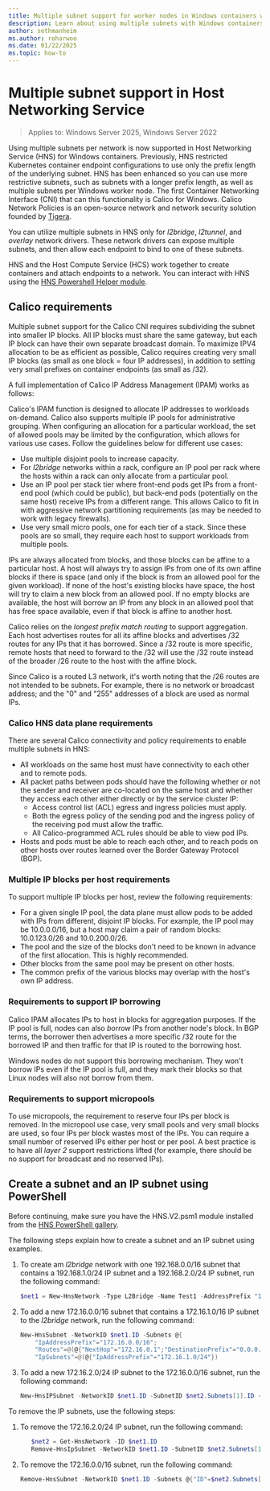 ```yaml
---
title: Multiple subnet support for worker nodes in Windows containers with Calico for Windows
description: Learn about using multiple subnets with Windows containers using Calico.
author: sethmanheim
ms.author: roharwoo
ms.date: 01/22/2025
ms.topic: how-to
---
```


# Multiple subnet support in Host Networking Service

> Applies to: Windows Server 2025, Windows Server 2022

Using multiple subnets per network is now supported in Host Networking Service (HNS) for Windows containers. Previously, HNS restricted Kubernetes container endpoint configurations to use only the prefix length of the underlying subnet. HNS has been enhanced so you can use more restrictive subnets, such as subnets with a longer prefix length, as well as multiple subnets per Windows worker node. The first Container Networking Interface (CNI) that can this functionality is Calico for Windows. Calico Network Policies is an open-source network and network security solution founded by [Tigera](https://www.tigera.io/).

You can utilize multiple subnets in HNS only for _l2bridge_, _l2tunnel_, and _overlay_ network drivers. These network drivers can expose multiple subnets, and then allow each endpoint to bind to one of these subnets.

HNS and the Host Compute Service (HCS) work together to create containers and attach endpoints to a network. You can interact with HNS using the [HNS Powershell Helper module](https://www.powershellgallery.com/packages/HNS/0.2.4).

## Calico requirements

Multiple subnet support for the Calico CNI requires subdividing the subnet into smaller IP blocks. All IP blocks must share the same gateway, but each IP block can have their own separate broadcast domain. To maximize IPV4 allocation to be as efficient as possible, Calico requires creating very small IP blocks (as small as one block = four IP addresses), in addition to setting very small prefixes on container endpoints (as small as /32).

A full implementation of Calico IP Address Management (IPAM) works as follows:

Calico's IPAM function is designed to allocate IP addresses to workloads on-demand. Calico also supports multiple IP pools for administrative grouping. When configuring an allocation for a particular workload, the set of allowed pools may be limited by the configuration, which allows for various use cases. Follow the guidelines below for different use cases:

- Use multiple disjoint pools to increase capacity.
- For _l2bridge_ networks within a rack, configure an IP pool per rack where the hosts within a rack can only allocate from a particular pool.
- Use an IP pool per stack tier where front-end pods get IPs from a front-end pool (which could be public), but back-end pods (potentially on the same host) receive IPs from a different range. This allows Calico to fit in with aggressive network partitioning requirements (as may be needed to work with legacy firewalls).
- Use very small micro pools, one for each tier of a stack. Since these pools are so small, they require each host to support workloads from multiple pools.

 IPs are always allocated from blocks, and those blocks can be affine to a particular host. A host will always try to assign IPs from one of its own affine blocks if there is space (and only if the block is from an allowed pool for the given workload). If none of the host's existing blocks have space, the host will try to claim a new block from an allowed pool. If no empty blocks are available, the host will borrow an IP from any block in an allowed pool that has free space available, even if that block is affine to another host.

Calico relies on the _longest prefix match routing_ to support aggregation. Each host advertises routes for all its affine blocks and advertises /32 routes for any IPs that it has borrowed. Since a /32 route is more specific, remote hosts that need to forward to the /32 will use the /32 route instead of the broader /26 route to the host with the affine block.

Since Calico is a routed L3 network, it's worth noting that the /26 routes are not intended to be subnets. For example, there is no network or broadcast address; and the "0" and "255" addresses of a block are used as normal IPs.

### Calico HNS data plane requirements

There are several Calico connectivity and policy requirements to enable multiple subnets in HNS:

- All workloads on the same host must have connectivity to each other and to remote pods.
- All packet paths between pods should have the following whether or not the sender and receiver are co-located on the same host and whether they access each other either directly or by the service cluster IP:
  - Access control list (ACL) egress and ingress policies must apply.
  - Both the egress policy of the sending pod and the ingress policy of the receiving pod must allow the traffic.
  - All Calico-programmed ACL rules should be able to view pod IPs.
- Hosts and pods must be able to reach each other, and to reach pods on other hosts over routes learned over the Border Gateway Protocol (BGP).

### Multiple IP blocks per host requirements

To support multiple IP blocks per host, review the following requirements:

- For a given single IP pool, the data plane must allow pods to be added with IPs from different, disjoint IP blocks. For example, the IP pool may be 10.0.0.0/16, but a host may claim a pair of random blocks: 10.0.123.0/26 and 10.0.200.0/26.
- The pool and the size of the blocks don't need to be known in advance of the first allocation. This is highly recommended.
- Other blocks from the same pool may be present on other hosts.
- The common prefix of the various blocks may overlap with the host's own IP address.

### Requirements to support IP borrowing

Calico IPAM allocates IPs to host in blocks for aggregation purposes. If the IP pool is full, nodes can also _borrow_ IPs from another node's block. In BGP terms, the borrower then advertises a more specific /32 route for the borrowed IP and then traffic for that IP is routed to the borrowing host.

Windows nodes do not support this borrowing mechanism. They won't borrow IPs even if the IP pool is full, and they mark their blocks so that Linux nodes will also not borrow from them.

### Requirements to support micropools

To use micropools, the requirement to reserve four IPs per block is removed. In the micropool use case, very small pools and very small blocks are used, so four IPs per block wastes most of the IPs. You can require a small number of reserved IPs either per host or per pool.
A best practice is to have all _layer 2_ support restrictions lifted (for example, there should be no support for broadcast and no reserved IPs).

## Create a subnet and an IP subnet using PowerShell

Before continuing, make sure you have the HNS.V2.psm1 module installed from the [HNS PowerShell gallery](https://www.powershellgallery.com/packages/HNS/0.2.4).

The following steps explain how to create a subnet and an IP subnet using examples.

1. To create am _l2bridge_ network with one 192.168.0.0/16 subnet that contains a 192.168.1.0/24 IP subnet and a 192.168.2.0/24 IP subnet, run the following command:

   ```powershell
   $net1 = New-HnsNetwork -Type L2Bridge -Name Test1 -AddressPrefix "192.168.0.0/16" -Gateway "192.168.0.1" -Verbose -IPSubnets @(@{"IpAddressPrefix"="192.168.1.0/24";"Flags"=0},@{"IpAddressPrefix"="192.168.2.0/24";"Flags"=[IPSubnetFlags]::EnableBroadcast})
   ```

2. To add a new 172.16.0.0/16 subnet that contains a 172.16.1.0/16 IP subnet to the _l2bridge_ network, run the following command:

   ```powershell
   New-HnsSubnet -NetworkID $net1.ID -Subnets @{
       "IpAddressPrefix"="172.16.0.0/16";
       "Routes"=@(@{"NextHop"="172.16.0.1";"DestinationPrefix"="0.0.0.0"});
       "IpSubnets"=@(@{"IpAddressPrefix"="172.16.1.0/24"})
   ```

3. To add a new 172.16.2.0/24 IP subnet to the 172.16.0.0/16 subnet, run the following command:

   ```powershell
   New-HnsIPSubnet -NetworkID $net1.ID -SubnetID $net2.Subnets[1].ID -IPSubnets @{"IpAddressPrefix"="172.16.2.0/24";"Flags"=0}
   ```

To remove the IP subnets, use the following steps:

1. To remove the 172.16.2.0/24 IP subnet, run the following command:

   ```powershell
      $net2 = Get-HnsNetwork -ID $net1.ID
      Remove-HnsIpSubnet -NetworkID $net1.ID -SubnetID $net2.Subnets[1].ID -IPSubnets @{"ID"=$net2.Subnets[1].IPSubnets[1].ID}
   ```

2. To remove the 172.16.0.0/16 subnet, run the following command:

   ```powershell
   Remove-HnsSubnet -NetworkID $net1.ID -Subnets @{"ID"=$net2.Subnets[1].ID}
   ```
